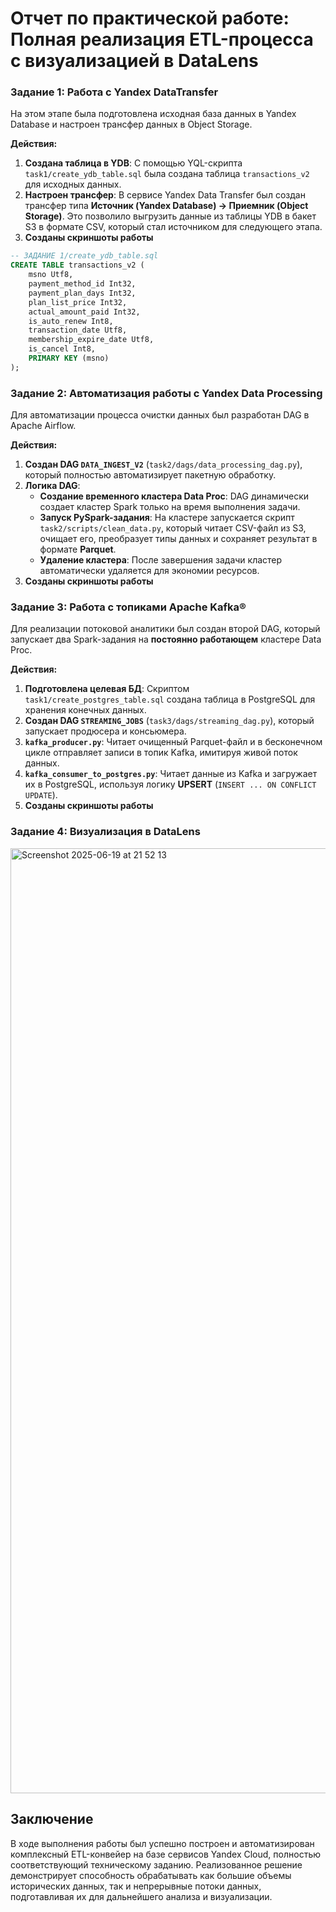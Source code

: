 # Отчет по практической работе: Полная реализация ETL-процесса с визуализацией в DataLens

### Задание 1: Работа с Yandex DataTransfer

На этом этапе была подготовлена исходная база данных в Yandex Database и настроен трансфер данных в Object Storage.

**Действия:**
1.  **Создана таблица в YDB**: С помощью YQL-скрипта `task1/create_ydb_table.sql` была создана таблица `transactions_v2` для исходных данных.
2.  **Настроен трансфер**: В сервисе Yandex Data Transfer был создан трансфер типа **Источник (Yandex Database) -> Приемник (Object Storage)**. Это позволило выгрузить данные из таблицы YDB в бакет S3 в формате CSV, который стал источником для следующего этапа.
3. **Созданы скриншоты работы**

```sql
-- ЗАДАНИЕ 1/create_ydb_table.sql
CREATE TABLE transactions_v2 (
    msno Utf8,
    payment_method_id Int32,
    payment_plan_days Int32,
    plan_list_price Int32,
    actual_amount_paid Int32,
    is_auto_renew Int8,
    transaction_date Utf8,
    membership_expire_date Utf8,
    is_cancel Int8,
    PRIMARY KEY (msno)
); 
```

### Задание 2: Автоматизация работы с Yandex Data Processing

Для автоматизации процесса очистки данных был разработан DAG в Apache Airflow.

**Действия:**
1.  **Создан DAG `DATA_INGEST_V2`** (`task2/dags/data_processing_dag.py`), который полностью автоматизирует пакетную обработку.
2.  **Логика DAG**:
    *   **Создание временного кластера Data Proc**: DAG динамически создает кластер Spark только на время выполнения задачи.
    *   **Запуск PySpark-задания**: На кластере запускается скрипт `task2/scripts/clean_data.py`, который читает CSV-файл из S3, очищает его, преобразует типы данных и сохраняет результат в формате **Parquet**.
    *   **Удаление кластера**: После завершения задачи кластер автоматически удаляется для экономии ресурсов.
3. **Созданы скриншоты работы**

### Задание 3: Работа с топиками Apache Kafka®

Для реализации потоковой аналитики был создан второй DAG, который запускает два Spark-задания на **постоянно работающем** кластере Data Proc.

**Действия:**
1.  **Подготовлена целевая БД**: Скриптом `task1/create_postgres_table.sql` создана таблица в PostgreSQL для хранения конечных данных.
2.  **Создан DAG `STREAMING_JOBS`** (`task3/dags/streaming_dag.py`), который запускает продюсера и консьюмера.
3.  **`kafka_producer.py`**: Читает очищенный Parquet-файл и в бесконечном цикле отправляет записи в топик Kafka, имитируя живой поток данных.
4.  **`kafka_consumer_to_postgres.py`**: Читает данные из Kafka и загружает их в PostgreSQL, используя логику **UPSERT** (`INSERT ... ON CONFLICT UPDATE`).
5. **Созданы скриншоты работы**

### Задание 4: Визуализация в DataLens

<img width="1512" alt="Screenshot 2025-06-19 at 21 52 13" src="https://github.com/user-attachments/assets/a1a22b08-4449-4687-a066-3ea5d0fd67b1" />

## Заключение

В ходе выполнения работы был успешно построен и автоматизирован комплексный ETL-конвейер на базе сервисов Yandex Cloud, полностью соответствующий техническому заданию. Реализованное решение демонстрирует способность обрабатывать как большие объемы исторических данных, так и непрерывные потоки данных, подготавливая их для дальнейшего анализа и визуализации. 
